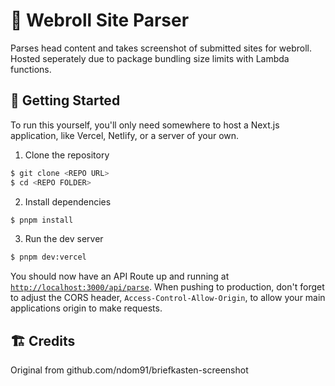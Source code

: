 # 📸 Webroll Site Parser
Parses head content and takes screenshot of submitted sites for webroll. Hosted seperately due to package bundling size limits with Lambda functions.

## 🚀 Getting Started

To run this yourself, you'll only need somewhere to host a Next.js application, like Vercel, Netlify, or a server of your own.

1. Clone the repository

```sh
$ git clone <REPO URL>
$ cd <REPO FOLDER>
```

2. Install dependencies

```sh
$ pnpm install
```

3. Run the dev server

```sh
$ pnpm dev:vercel
```

You should now have an API Route up and running at [`http://localhost:3000/api/parse`](http://localhost:3000/api/parse). When pushing to production, don't forget to adjust the CORS header, `Access-Control-Allow-Origin`, to allow your main applications origin to make requests.

## 🏗 Credits

Original from github.com/ndom91/briefkasten-screenshot

